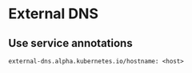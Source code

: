 # External DNS

## Use service annotations
```
external-dns.alpha.kubernetes.io/hostname: <host>
```
